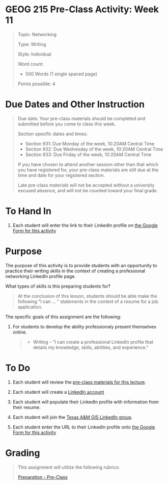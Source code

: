 # GEOG 215 Pre-Class Activity: Week 11 
>Topic: Networking
>
>Type: Writing
>
>Style: Individual
>
>Word count:
>
> - 500 Words (1 single spaced page)
>
>Points possible: 4
>

# Due Dates and Other Instruction
> Due date: Your pre-class materials should be completed and submitted before you come to class this week.
>
> Section specific dates and times:
>
> * Section 931: Due Monday of the week, 10:20AM Central Time
> * Section 932: Due Wednesday of the week, 10:20AM Central Time
> * Section 933: Due Friday of the week, 10:20AM Central Time
>
> If you have chosen to attend another session other than that which you have registered for, your pre-class materials are still due at the time and date for your registered section.
>
> Late pre-class materials will not be accepted without a university excused absence, and will not be counted toward your final grade.
>

# To Hand In
1. Each student will enter the link to their LinkedIn profile on [the Google Form for this activity](https://forms.gle/AJVGpi1ENkmEpWCs6)

# Purpose
The purpose of this activity is to provide students with an opportunity to practice their writing skills in the context of creating a professional networking LinkedIn profile page.

What types of skills is this preparing students for? 

> At the conclusion of this lesson, students should be able make the following "I can ... " statements in the context of a resume for a job application.

The specific goals of this assignment are the following:

1. For students to develop the ability professionaly present themselves online.
    >
	> - Writing  - "I can create a professional LinkedIn profile that details my knowledge, skills, abilities, and experience."
    >
# To Do

1. Each student will review the [pre-class materials for this lecture](https://github.tamu.edu/TAMU-GEOG-215-GeospatialCornerstone/GEOG-215-GeospatialCornerstone/blob/master/lectures/11.md).

2. Each student will create a [LinkedIn account](https://www.linkedin.com/)

3. Each student will populate their LinkedIn profile with information from their resume.

4. Each student will join the [Texas A&M GIS LinkedIn group](https://www.linkedin.com/groups/8124955/).

2. Each student enter the URL to their LinkedIn profile onto [the Google Form for this activity](https://forms.gle/AJVGpi1ENkmEpWCs6)


# Grading
>
> This assignment will utilize the following rubrics:
>
>[Preparation - Pre-Class](../rubrics/preparation.md)
>

